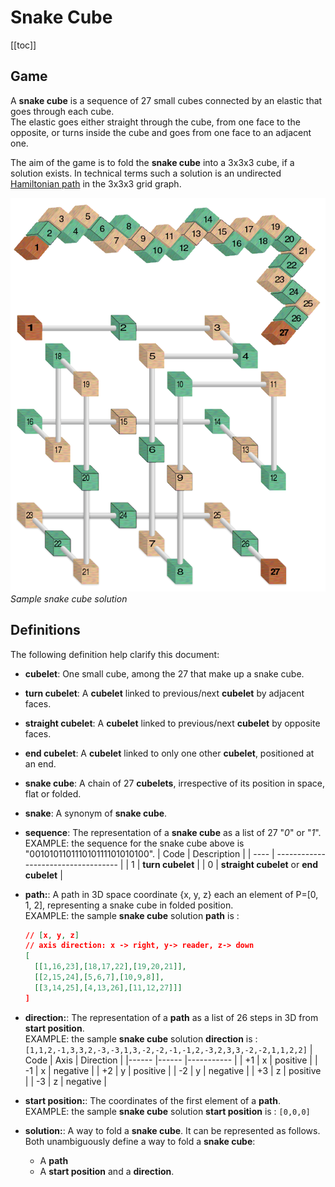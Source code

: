 # Snake Cube

[[toc]]

## Game

A **snake cube** is a sequence of 27 small cubes connected by an elastic that goes through each cube.  
The elastic goes either straight through the cube, from one face to the opposite, or turns inside the cube and goes from one face to an adjacent one.

The aim of the game is to fold the **snake cube** into a 3x3x3 cube, if a solution exists. In technical terms such a solution is an undirected [Hamiltonian path](https://en.wikipedia.org/wiki/Hamiltonian_path) in the 3x3x3 grid graph.

![missing](/img/snake-cube-solution.png)
_Sample snake cube solution_

## Definitions

The following definition help clarify this document:

- **cubelet**: One small cube, among the 27 that make up a snake cube.
- **turn cubelet**: A **cubelet** linked to previous/next **cubelet** by adjacent faces.
- **straight cubelet**: A **cubelet** linked to previous/next **cubelet** by opposite faces.
- **end cubelet**: A **cubelet** linked to only one other **cubelet**, positioned at an end.
- **snake cube**: A chain of 27 **cubelets**, irrespective of its position in space, flat or folded.
- **snake**: A synonym of **snake cube**.
- **sequence**: The representation of a **snake cube** as a list of 27 "_0_" or "_1_".  
  EXAMPLE: the sequence for the snake cube above is "001010110111010111101010100".
  | Code | Description |
  | ---- | ----------------------------------- |
  | 1 | **turn cubelet** |
  | 0 | **straight cubelet** or **end cubelet** |

- **path:**: A path in 3D space coordinate {x, y, z} each an element of P=[0, 1, 2], representing a snake cube in folded position.  
  EXAMPLE: the sample **snake cube** solution **path** is :

  ```json
  // [x, y, z]
  // axis direction: x -> right, y-> reader, z-> down
  [
    [[1,16,23],[18,17,22],[19,20,21]],
    [[2,15,24],[5,6,7],[10,9,8]],
    [[3,14,25],[4,13,26],[11,12,27]]]
  ]
  ```

- **direction:**: The representation of a **path** as a list of 26 steps in 3D from **start position**.  
   EXAMPLE: the sample **snake cube** solution **direction** is : `[1,1,2,-1,3,3,2,-3,-3,1,3,-2,-2,-1,-1,2,-3,2,3,3,-2,-2,1,1,2,2]`
  | Code | Axis | Direction |
  |------ |------ |----------- |
  | +1 | x | positive |
  | -1 | x | negative |
  | +2 | y | positive |
  | -2 | y | negative |
  | +3 | z | positive |
  | -3 | z | negative |

- **start position:**: The coordinates of the first element of a **path**.  
   EXAMPLE: the sample **snake cube** solution **start position** is : `[0,0,0]`

- **solution:**: A way to fold a **snake cube**. It can be represented as follows. Both unambiguously define a way to fold a **snake cube**:

  - A **path**
  - A **start position** and a **direction**.
